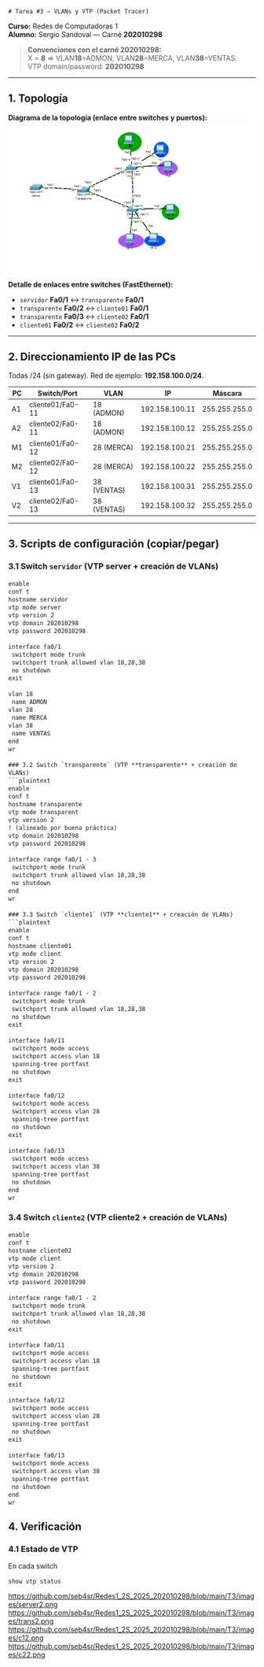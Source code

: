     # Tarea #3 — VLANs y VTP (Packet Tracer)
**Curso:** Redes de Computadoras 1  
**Alumno:** Sergio Sandoval — Carné **202010298**  


> **Convenciones con el carné 202010298:**  
> X = **8** ⇒ VLAN**18**=ADMON, VLAN**28**=MERCA, VLAN**38**=VENTAS.  
> VTP domain/password: **202010298**

---

## 1. Topología

**Diagrama de la topología (enlace entre switches y puertos):**  
![Topología general](https://github.com/seb4sr/Redes1_2S_2025_202010298/blob/main/T3/images/topo.png "Captura: Topología")

**Detalle de enlaces entre switches (FastEthernet):**
- `servidor` **Fa0/1** ↔ `transparente` **Fa0/1**
- `transparente` **Fa0/2** ↔ `cliente01` **Fa0/1**
- `transparente` **Fa0/3** ↔ `cliente02` **Fa0/1**
- `cliente01` **Fa0/2** ↔ `cliente02` **Fa0/2**

---

## 2. Direccionamiento IP de las PCs

Todas /24 (sin gateway). Red de ejemplo: **192.158.100.0/24**.

| PC  | Switch/Port | VLAN | IP             | Máscara        |
|-----|-------------|------|----------------|----------------|
| A1  | cliente01/Fa0-11 | 18 (ADMON) | 192.158.100.11 | 255.255.255.0 |
| A2  | cliente02/Fa0-11 | 18 (ADMON) | 192.158.100.12 | 255.255.255.0 |
| M1  | cliente01/Fa0-12 | 28 (MERCA) | 192.158.100.21 | 255.255.255.0 |
| M2  | cliente02/Fa0-12 | 28 (MERCA) | 192.158.100.22 | 255.255.255.0 |
| V1  | cliente01/Fa0-13 | 38 (VENTAS)| 192.158.100.31 | 255.255.255.0 |
| V2  | cliente02/Fa0-13 | 38 (VENTAS)| 192.158.100.32 | 255.255.255.0 |

---

## 3. Scripts de configuración (copiar/pegar)


### 3.1 Switch `servidor` (VTP **server** + creación de VLANs)
```plaintext
enable
conf t
hostname servidor
vtp mode server
vtp version 2
vtp domain 202010298
vtp password 202010298

interface fa0/1
 switchport mode trunk
 switchport trunk allowed vlan 18,28,38
 no shutdown
exit

vlan 18
 name ADMON
vlan 28
 name MERCA
vlan 38
 name VENTAS
end
wr

### 3.2 Switch `transparente` (VTP **transparente** + creación de VLANs)
```plaintext
enable
conf t
hostname transparente
vtp mode transparent
vtp version 2
! (alineado por buena práctica)
vtp domain 202010298
vtp password 202010298

interface range fa0/1 - 3
 switchport mode trunk
 switchport trunk allowed vlan 18,28,38
 no shutdown
end
wr

### 3.3 Switch `cliente1` (VTP **cliente1** + creación de VLANs)
```plaintext
enable
conf t
hostname cliente01
vtp mode client
vtp version 2
vtp domain 202010298
vtp password 202010298

interface range fa0/1 - 2
 switchport mode trunk
 switchport trunk allowed vlan 18,28,38
 no shutdown
exit

interface fa0/11
 switchport mode access
 switchport access vlan 18
 spanning-tree portfast
 no shutdown
exit

interface fa0/12
 switchport mode access
 switchport access vlan 28
 spanning-tree portfast
 no shutdown
exit

interface fa0/13
 switchport mode access
 switchport access vlan 38
 spanning-tree portfast
 no shutdown
end
wr
```

### 3.4 Switch `cliente2` (VTP **cliente2** + creación de VLANs)
```plaintext
enable
conf t
hostname cliente02
vtp mode client
vtp version 2
vtp domain 202010298
vtp password 202010298

interface range fa0/1 - 2
 switchport mode trunk
 switchport trunk allowed vlan 18,28,38
 no shutdown
exit

interface fa0/11
 switchport mode access
 switchport access vlan 18
 spanning-tree portfast
 no shutdown
exit

interface fa0/12
 switchport mode access
 switchport access vlan 28
 spanning-tree portfast
 no shutdown
exit

interface fa0/13
 switchport mode access
 switchport access vlan 38
 spanning-tree portfast
 no shutdown
end
wr
```
## 4. Verificación


### 4.1 Estado de VTP
En cada switch
```plaintext
show vtp status
```
https://github.com/seb4sr/Redes1_2S_2025_202010298/blob/main/T3/images/server2.png
https://github.com/seb4sr/Redes1_2S_2025_202010298/blob/main/T3/images/trans2.png
https://github.com/seb4sr/Redes1_2S_2025_202010298/blob/main/T3/images/c12.png
https://github.com/seb4sr/Redes1_2S_2025_202010298/blob/main/T3/images/c22.png